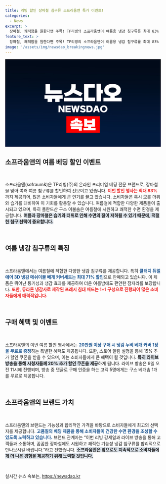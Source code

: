 ```yaml
---
title: 리빙 할인 장마철 침구류 소프라움앤 특가 이벤트!
categories:
  - News
excerpt: >
  장마철, 쾌적함을 원한다면 주목! TP리빙의 소프라움앤이 여름용 냉감 침구류를 최대 83% 할인 판매합니다. 7월 10일까지 진행되는 특별 이벤트, 라이브 방송에서 추가 할인까지! 놓치지 마세요!
feature_text: >
  장마철, 쾌적함을 원한다면 주목! TP리빙의 소프라움앤이 여름용 냉감 침구류를 최대 83% 할인 판매합니다. 7월 10일까지 진행되는 특별 이벤트, 라이브 방송에서 추가 할인까지! 놓치지 마세요!
image: '/assets/img/newsdao_breakingnews.jpg'
---
```


<p><img src="/assets/img/newsdao_breakingnews.jpg" alt="cryptoinkorea 속보" /></p>

<h2 data-ke-size="size26">소프라움앤의 여름 베딩 할인 이벤트</h2>

<p data-ke-size="size16">&nbsp;</p>

<p>소프라움앤(sofraum&amp;)은 TP리빙(주)의 온라인 프리미엄 베딩 전문 브랜드로, 장마철을 맞아 여러 여름 침구류를 할인하여 선보이고 있습니다. <b><span style="color: #ee2323;">이번 할인 행사는 최대 83%</span></b>까지 제공되어, 많은 소비자들에게 큰 인기를 끌고 있습니다. 소비자들은 혹시 모를 더위와 습기를 대비하여 이 기회를 활용할 수 있습니다. 여름철에 적합한 다양한 제품들이 출시되고 있으며, 특히 폴란드산 구스 이불솜은 여름철에 시원하고 쾌적한 수면 환경을 제공합니다. <b><span style="background-color: #21538527;">여름과 장마철은 습기와 더위로 인해 수면의 질이 저하될 수 있기 때문에, 적절한 침구 선택이 중요합니다.</span></b></p>

<p data-ke-size="size16">&nbsp;</p>

<h2 data-ke-size="size26">여름 냉감 침구류의 특징</h2>

<p data-ke-size="size16">&nbsp;</p>

<p>소프라움앤에서는 여름철에 적합한 다양한 냉감 침구류를 제공합니다. 특히 <b><span style="color: #1a5490;">쿨터치 듀얼에어 3D 냉감 메쉬이불 베개 커버세트는 최대 71% 할인</span></b>으로 판매되고 있습니다. 이 제품은 뛰어난 통기성과 냉감 효과를 제공하여 더운 여름밤에도 편안한 잠자리를 보장합니다. <b><span style="color: #ee2323;">또한, 듀라론 냉감사로 제작된 프레시 침대 패드는 1+1 구성으로 진행되어 많은 소비자들에게 매력적입니다.</span></b></p>

<p data-ke-size="size16">&nbsp;</p>

<h2 data-ke-size="size26">구매 혜택 및 이벤트</h2>

<p data-ke-size="size16">&nbsp;</p>

<p>소프라움앤의 이번 여름 할인 행사에서는 <b><span style="color: #1a5490;">20만원 이상 구매 시 냉감 누비 베개 커버 1장을 무료로 증정</span></b>하는 특별한 혜택도 제공됩니다. 또한, 스토어 알림 설정을 통해 15% 추가 할인 쿠폰을 받을 수 있으며, 이는 소비자들에게 큰 혜택이 될 것입니다. <b><span style="background-color: #21538527;">특히 라이브 방송을 통해 시청자들께 20% 추가 할인 쿠폰을 제공</span></b>하게 됩니다. 라이브 방송은 9일 오전 11시에 진행되며, 방송 중 댓글로 구매 인증을 하는 고객 5명에게는 구스 베개솜 1개를 무료로 제공합니다.</p>

<p data-ke-size="size16">&nbsp;</p>

<h2 data-ke-size="size26">소프라움앤의 브랜드 가치</h2>

<p data-ke-size="size16">&nbsp;</p>

<p>소프라움앤의 브랜드는 기능성과 합리적인 가격을 바탕으로 소비자들에게 최고의 선택지를 제공합니다. <b><span style="color: #1a5490;">고품질의 베딩 제품을 통해 소비자들이 건강한 수면 환경을 조성할 수 있도록 노력하고 있습니다.</span></b> 브랜드 관계자는 “이번 리빙 강세일과 라이브 방송을 통해 고객들과 소통하며, 꿉꿉한 장마철에도 시원하고 쾌적한 기능성 냉감 침구류를 합리적으로 만나보시길 바랍니다.”라고 전했습니다. <b><span style="background-color: #21538527;">소프라움앤은 앞으로도 지속적으로 소비자들에게 더 나은 경험을 제공하기 위해 노력할 것입니다.</span></b></p>

<p data-ke-size="size16">&nbsp;</p>
실시간 뉴스 속보는, <a href="https://newsdao.kr" rel="dofollow">https://newsdao.kr</a>



